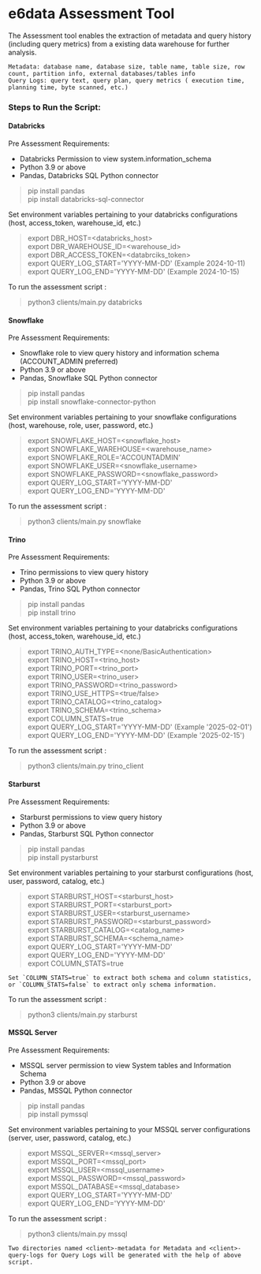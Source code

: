 # e6data Assessment Tool
The Assessment tool enables the extraction of metadata and query history (including query metrics) from a existing data
warehouse for further analysis.
```
Metadata: database name, database size, table name, table size, row count, partition info, external databases/tables info
Query Logs: query text, query plan, query metrics ( execution time, planning time, byte scanned, etc.)
```
### Steps to Run the Script:

#### Databricks

Pre Assessment Requirements:

- Databricks Permission to view system.information_schema
- Python 3.9 or above
- Pandas, Databricks SQL Python connector


> pip install pandas \
> pip install databricks-sql-connector

Set environment variables pertaining to your databricks configurations (host, access_token, warehouse_id, etc.)


> export DBR_HOST=<databricks_host> \
> export DBR_WAREHOUSE_ID=<warehouse_id> \
> export DBR_ACCESS_TOKEN=<databrciks_token> \
> export QUERY_LOG_START='YYYY-MM-DD' (Example 2024-10-11) \
> export QUERY_LOG_END='YYYY-MM-DD' (Example 2024-10-15)

To run the assessment script :
> python3 clients/main.py databricks


#### Snowflake
Pre Assessment Requirements:

- Snowflake role to view query history and information schema (ACCOUNT_ADMIN preferred)
- Python 3.9 or above
- Pandas, Snowflake SQL Python connector

> pip install pandas \
> pip install snowflake-connector-python


Set environment variables pertaining to your snowflake configurations (host, warehouse, role, user, password, etc.)
> export SNOWFLAKE_HOST=<snowflake_host> \
> export SNOWFLAKE_WAREHOUSE=<warehouse_name> \
> export SNOWFLAKE_ROLE='ACCOUNTADMIN' \
> export SNOWFLAKE_USER=<snowflake_username> \
> export SNOWFLAKE_PASSWORD=<snowflake_password> \
> export QUERY_LOG_START='YYYY-MM-DD' \
> export QUERY_LOG_END='YYYY-MM-DD'

To run the assessment script :

> python3 clients/main.py snowflake


#### Trino

Pre Assessment Requirements:

- Trino permissions to view query history
- Python 3.9 or above
- Pandas, Trino SQL Python connector


> pip install pandas \
> pip install trino

Set environment variables pertaining to your databricks configurations (host, access_token, warehouse_id, etc.)


> export TRINO_AUTH_TYPE=<none/BasicAuthentication> \
> export TRINO_HOST=<trino_host> \
> export TRINO_PORT=<trino_port> \
> export TRINO_USER=<trino_user> \
> export TRINO_PASSWORD=<trino_password> \
> export TRINO_USE_HTTPS=<true/false> \
> export TRINO_CATALOG=<trino_catalog> \
> export TRINO_SCHEMA=<trino_schema> \
> export COLUMN_STATS=true \
> export QUERY_LOG_START='YYYY-MM-DD' (Example '2025-02-01') \
> export QUERY_LOG_END='YYYY-MM-DD' (Example '2025-02-15')


To run the assessment script :
> python3 clients/main.py trino_client

#### Starburst 
Pre Assessment Requirements:

- Starburst permissions to view query history
- Python 3.9 or above
- Pandas, Starburst SQL Python connector


> pip install pandas \
> pip install pystarburst


Set environment variables pertaining to your starburst configurations (host, user, password, catalog, etc.) 

> export STARBURST_HOST=<starburst_host> \
> export STARBURST_PORT=<starburst_port> \
> export STARBURST_USER=<starburst_username> \
> export STARBURST_PASSWORD=<starburst_password> \
> export STARBURST_CATALOG=<catalog_name> \
> export STARBURST_SCHEMA=<schema_name> \
> export QUERY_LOG_START='YYYY-MM-DD' \
> export QUERY_LOG_END='YYYY-MM-DD' \
> export COLUMN_STATS=true
```
Set `COLUMN_STATS=true` to extract both schema and column statistics, or `COLUMN_STATS=false` to extract only schema information.
```
To run the assessment script :

> python3 clients/main.py starburst

#### MSSQL Server
Pre Assessment Requirements:

- MSSQL server permission to view System tables and Information Schema
- Python 3.9 or above
- Pandas, MSSQL Python connector


> pip install pandas \
> pip install pymssql


Set environment variables pertaining to your MSSQL server configurations (server, user, password, catalog, etc.) 

> export MSSQL_SERVER=<mssql_server> \
> export MSSQL_PORT=<mssql_port> \
> export MSSQL_USER=<mssql_username> \
> export MSSQL_PASSWORD=<mssql_password> \
> export MSSQL_DATABASE=<mssql_database> \
> export QUERY_LOG_START='YYYY-MM-DD' \
> export QUERY_LOG_END='YYYY-MM-DD'

To run the assessment script :

> python3 clients/main.py mssql
>
```
Two directories named <client>-metadata for Metadata and <client>-query-logs for Query Logs will be generated with the help of above script.
```